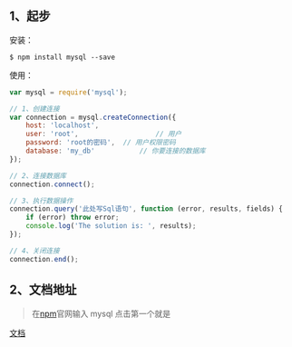 ## 1、起步

安装：

```shell
$ npm install mysql --save
```

使用：

```javascript
var mysql = require('mysql');

// 1、创建连接
var connection = mysql.createConnection({
    host: 'localhost',
    user: 'root', 					// 用户
    password: 'root的密码',  // 用户权限密码
    database: 'my_db'  			// 你要连接的数据库
});

// 2、连接数据库
connection.connect();

// 3、执行数据操作
connection.query('此处写Sql语句', function (error, results, fields) {
    if (error) throw error;
    console.log('The solution is: ', results);
});

// 4、关闭连接
connection.end();
```



## 2、文档地址

>  在[npm](https://npms.io/)官网输入 mysql 点击第一个就是

[文档](https://github.com/mysqljs/mysql)


